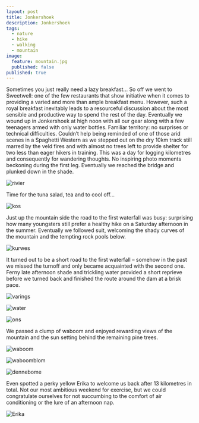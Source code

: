 ```yaml
---
layout: post
title: Jonkershoek
description: Jonkershoek
tags: 
  - nature
  - hike
  - walking
  - mountain
image: 
  feature: mountain.jpg
  published: false
published: true
---
```



Sometimes you just really need a lazy breakfast... So off we went to Sweetwell: one of the few restaurants that show initiative when it comes to providing a varied and more than ample breakfast menu. However, such a royal breakfast inevitably leads to a resourceful discussion about the most sensible and productive way to spend the rest of the day. Eventually we wound up in Jonkershoek at high noon with all our gear along with a few teenagers armed with only water bottles. Familiar territory: no surprises or technical difficulties. Couldn’t help being reminded of one of those arid scenes in a Spaghetti Western as we stepped out on the dry 10km track still marred by the veld fires and with almost no trees left to provide shelter for two less than eager hikers in training. This was a day for logging kilometres and consequently for wandering thoughts. No inspiring photo moments beckoning during the first leg. Eventually we reached the bridge and plunked down in the shade. 

![rivier](https://lh3.googleusercontent.com/-gYqUy_5y2K0/VtMyo9dXAuI/AAAAAAAApus/aUrSU2Ufd1YXko-jkWAOB5NsvIq5uxYhwCCo/s640-Ic42/IMG_1466.JPG)

Time for the tuna salad, tea and to cool off...

![kos](https://lh3.googleusercontent.com/-_tE6DEAXOdI/VtMyo7R4-tI/AAAAAAAApus/TB4IJiQJLZQ-SjBHY6bRQtgSV6dwh2HxwCCo/s640-Ic42/IMG_1460.JPG)

Just up the mountain side the road to the first waterfall was busy: surprising how many youngsters still prefer a healthy hike on a Saturday afternoon in the summer. Eventually we followed suit, welcoming the shady curves of the mountain and the tempting rock pools below. 

![kurwes](https://lh3.googleusercontent.com/-wSLgSwvseAY/VtMyo3sex0I/AAAAAAAApus/1Y-kphdfezQAme_KE6zRWcnB8aJZK4eiQCCo/s640-Ic42/IMG_1471.JPG)

It turned out to be a short road to the first waterfall – somehow in the past we missed the turnoff and only became acquainted with the second one. Ferny late afternoon shade and trickling water provided a short reprieve before we turned back and finished the route around the dam at a brisk pace.

![varings](https://lh3.googleusercontent.com/-6oym8CTGAIU/VtMyo5FWszI/AAAAAAAApus/vkMHVrJOKiwfZg82G5CujOFxF06-U2hvQCCo/s640-Ic42/IMG_1474.JPG)

![water](https://lh3.googleusercontent.com/-HGHSG1kISHc/VtMyo0tOrEI/AAAAAAAApus/SofkXL-nkjwVfo0pVjnZim3lv_YoEaKggCCo/s800-Ic42/IMG_1477.JPG)

![ons](https://lh3.googleusercontent.com/-x1fM9ZDJG8Q/VtMyo7LT86I/AAAAAAAApus/QCzTBMs9IY8MHSJG_E2FvUTFiTUd1KRRwCCo/s640-Ic42/IMG_1481.JPG)

We passed a clump of waboom and enjoyed rewarding views of the mountain and the sun setting behind the remaining pine trees. 

![waboom](https://lh3.googleusercontent.com/-4tfH35RPNs4/VvThiW64WVI/AAAAAAAApus/2TyL_XfGrJE4SGwntzwO-_lF30owfg2MgCCo/s640-Ic42/IMG_0640.JPG)

![waboomblom](https://lh3.googleusercontent.com/-x5KtyrTmxow/VvThieqCCJI/AAAAAAAApus/VIlfM728GUQtWMMuYvxGZ2JNxptpvS8GgCCo/s640-Ic42/IMG_0654.JPG)

![dennebome](https://lh3.googleusercontent.com/-5JIwB0WmP_0/VtMyozf6xCI/AAAAAAAApus/_1v8LJOfC9khCf17JrirTsY2ETWCRpQ8ACCo/s800-Ic42/IMG_1483-PANO.jpg)

Even spotted a perky yellow Erika to welcome us back after 13 kilometres in total. Not our most ambitious weekend for exercise, but we could congratulate ourselves for not succumbing to the comfort of air conditioning or the lure of an afternoon nap.

![Erika](https://lh3.googleusercontent.com/-yyHWz4lvuA4/VvThiWBgvWI/AAAAAAAApus/goqUsxFInGkaCEfSL3GMz0_zp8kkILYAgCCo/s640-Ic42/IMG_0672.JPG)
